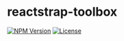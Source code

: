 # reactstrap-toolbox

[![NPM Version](https://img.shields.io/npm/v/reactstrap-toolbox.svg?branch=master)](https://www.npmjs.com/package/reactstrap-toolbox)
[![License](https://img.shields.io/npm/l/reactstrap-toolbox.svg)](https://github.com/reactstrap-toolbox/reactstrap/blob/master/LICENSE)
